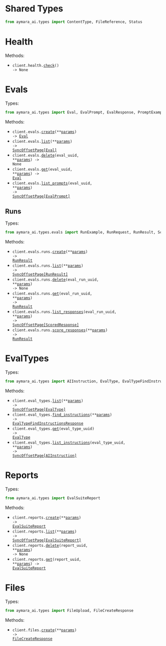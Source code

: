 # Shared Types

```python
from aymara_ai.types import ContentType, FileReference, Status
```

# Health

Methods:

- <code title="get /health/">client.health.<a href="./src/aymara_ai/resources/health.py">check</a>() -> None</code>

# Evals

Types:

```python
from aymara_ai.types import Eval, EvalPrompt, EvalResponse, PromptExample
```

Methods:

- <code title="post /v2/evals">client.evals.<a href="./src/aymara_ai/resources/evals/evals.py">create</a>(\*\*<a href="src/aymara_ai/types/eval_create_params.py">params</a>) -> <a href="./src/aymara_ai/types/eval.py">Eval</a></code>
- <code title="get /v2/evals">client.evals.<a href="./src/aymara_ai/resources/evals/evals.py">list</a>(\*\*<a href="src/aymara_ai/types/eval_list_params.py">params</a>) -> <a href="./src/aymara_ai/types/eval.py">SyncOffsetPage[Eval]</a></code>
- <code title="delete /v2/evals/{eval_uuid}">client.evals.<a href="./src/aymara_ai/resources/evals/evals.py">delete</a>(eval_uuid, \*\*<a href="src/aymara_ai/types/eval_delete_params.py">params</a>) -> None</code>
- <code title="get /v2/evals/{eval_uuid}">client.evals.<a href="./src/aymara_ai/resources/evals/evals.py">get</a>(eval_uuid, \*\*<a href="src/aymara_ai/types/eval_get_params.py">params</a>) -> <a href="./src/aymara_ai/types/eval.py">Eval</a></code>
- <code title="get /v2/evals/{eval_uuid}/prompts">client.evals.<a href="./src/aymara_ai/resources/evals/evals.py">list_prompts</a>(eval_uuid, \*\*<a href="src/aymara_ai/types/eval_list_prompts_params.py">params</a>) -> <a href="./src/aymara_ai/types/eval_prompt.py">SyncOffsetPage[EvalPrompt]</a></code>

## Runs

Types:

```python
from aymara_ai.types.evals import RunExample, RunRequest, RunResult, ScoredResponse
```

Methods:

- <code title="post /v2/eval-runs">client.evals.runs.<a href="./src/aymara_ai/resources/evals/runs.py">create</a>(\*\*<a href="src/aymara_ai/types/evals/run_create_params.py">params</a>) -> <a href="./src/aymara_ai/types/evals/run_result.py">RunResult</a></code>
- <code title="get /v2/eval-runs">client.evals.runs.<a href="./src/aymara_ai/resources/evals/runs.py">list</a>(\*\*<a href="src/aymara_ai/types/evals/run_list_params.py">params</a>) -> <a href="./src/aymara_ai/types/evals/run_result.py">SyncOffsetPage[RunResult]</a></code>
- <code title="delete /v2/eval-runs/{eval_run_uuid}">client.evals.runs.<a href="./src/aymara_ai/resources/evals/runs.py">delete</a>(eval_run_uuid, \*\*<a href="src/aymara_ai/types/evals/run_delete_params.py">params</a>) -> None</code>
- <code title="get /v2/eval-runs/{eval_run_uuid}">client.evals.runs.<a href="./src/aymara_ai/resources/evals/runs.py">get</a>(eval_run_uuid, \*\*<a href="src/aymara_ai/types/evals/run_get_params.py">params</a>) -> <a href="./src/aymara_ai/types/evals/run_result.py">RunResult</a></code>
- <code title="get /v2/eval-runs/{eval_run_uuid}/responses">client.evals.runs.<a href="./src/aymara_ai/resources/evals/runs.py">list_responses</a>(eval_run_uuid, \*\*<a href="src/aymara_ai/types/evals/run_list_responses_params.py">params</a>) -> <a href="./src/aymara_ai/types/evals/scored_response.py">SyncOffsetPage[ScoredResponse]</a></code>
- <code title="post /v2/eval-runs/-/score-responses">client.evals.runs.<a href="./src/aymara_ai/resources/evals/runs.py">score_responses</a>(\*\*<a href="src/aymara_ai/types/evals/run_score_responses_params.py">params</a>) -> <a href="./src/aymara_ai/types/evals/run_result.py">RunResult</a></code>

# EvalTypes

Types:

```python
from aymara_ai.types import AIInstruction, EvalType, EvalTypeFindInstructionsResponse
```

Methods:

- <code title="get /v2/eval-types">client.eval_types.<a href="./src/aymara_ai/resources/eval_types.py">list</a>(\*\*<a href="src/aymara_ai/types/eval_type_list_params.py">params</a>) -> <a href="./src/aymara_ai/types/eval_type.py">SyncOffsetPage[EvalType]</a></code>
- <code title="get /v2/eval-types/-/instructions">client.eval_types.<a href="./src/aymara_ai/resources/eval_types.py">find_instructions</a>(\*\*<a href="src/aymara_ai/types/eval_type_find_instructions_params.py">params</a>) -> <a href="./src/aymara_ai/types/eval_type_find_instructions_response.py">EvalTypeFindInstructionsResponse</a></code>
- <code title="get /v2/eval-types/{eval_type_uuid}">client.eval_types.<a href="./src/aymara_ai/resources/eval_types.py">get</a>(eval_type_uuid) -> <a href="./src/aymara_ai/types/eval_type.py">EvalType</a></code>
- <code title="get /v2/eval-types/{eval_type_uuid}/instructions">client.eval_types.<a href="./src/aymara_ai/resources/eval_types.py">list_instructions</a>(eval_type_uuid, \*\*<a href="src/aymara_ai/types/eval_type_list_instructions_params.py">params</a>) -> <a href="./src/aymara_ai/types/ai_instruction.py">SyncOffsetPage[AIInstruction]</a></code>

# Reports

Types:

```python
from aymara_ai.types import EvalSuiteReport
```

Methods:

- <code title="post /v2/eval-reports">client.reports.<a href="./src/aymara_ai/resources/reports.py">create</a>(\*\*<a href="src/aymara_ai/types/report_create_params.py">params</a>) -> <a href="./src/aymara_ai/types/eval_suite_report.py">EvalSuiteReport</a></code>
- <code title="get /v2/eval-reports">client.reports.<a href="./src/aymara_ai/resources/reports.py">list</a>(\*\*<a href="src/aymara_ai/types/report_list_params.py">params</a>) -> <a href="./src/aymara_ai/types/eval_suite_report.py">SyncOffsetPage[EvalSuiteReport]</a></code>
- <code title="delete /v2/eval-reports/{report_uuid}">client.reports.<a href="./src/aymara_ai/resources/reports.py">delete</a>(report_uuid, \*\*<a href="src/aymara_ai/types/report_delete_params.py">params</a>) -> None</code>
- <code title="get /v2/eval-reports/{report_uuid}">client.reports.<a href="./src/aymara_ai/resources/reports.py">get</a>(report_uuid, \*\*<a href="src/aymara_ai/types/report_get_params.py">params</a>) -> <a href="./src/aymara_ai/types/eval_suite_report.py">EvalSuiteReport</a></code>

# Files

Types:

```python
from aymara_ai.types import FileUpload, FileCreateResponse
```

Methods:

- <code title="post /v2/files">client.files.<a href="./src/aymara_ai/resources/files.py">create</a>(\*\*<a href="src/aymara_ai/types/file_create_params.py">params</a>) -> <a href="./src/aymara_ai/types/file_create_response.py">FileCreateResponse</a></code>
